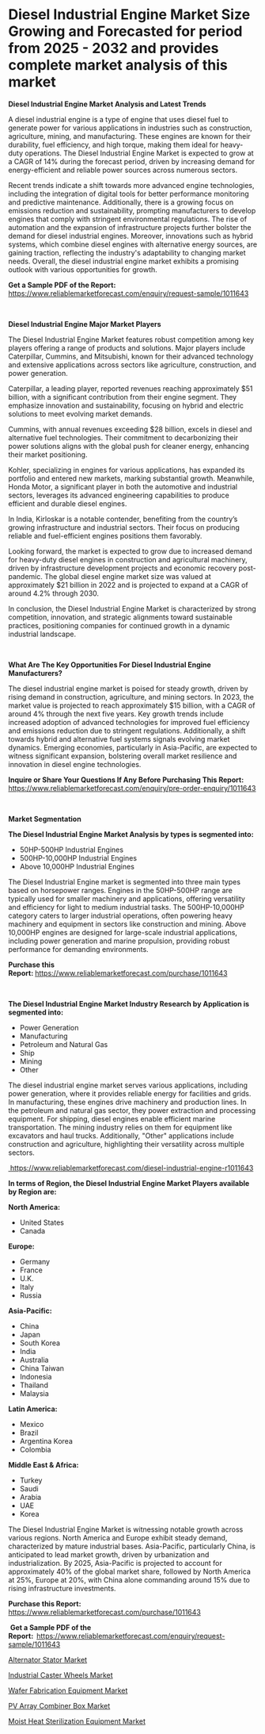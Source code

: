<p><h1>Diesel Industrial Engine Market Size Growing and Forecasted for period from 2025 - 2032 and provides complete market analysis of this market</h1></p><p><strong>Diesel Industrial Engine Market Analysis and Latest Trends</strong></p>
<p><p>A diesel industrial engine is a type of engine that uses diesel fuel to generate power for various applications in industries such as construction, agriculture, mining, and manufacturing. These engines are known for their durability, fuel efficiency, and high torque, making them ideal for heavy-duty operations. The Diesel Industrial Engine Market is expected to grow at a CAGR of 14% during the forecast period, driven by increasing demand for energy-efficient and reliable power sources across numerous sectors.</p><p>Recent trends indicate a shift towards more advanced engine technologies, including the integration of digital tools for better performance monitoring and predictive maintenance. Additionally, there is a growing focus on emissions reduction and sustainability, prompting manufacturers to develop engines that comply with stringent environmental regulations. The rise of automation and the expansion of infrastructure projects further bolster the demand for diesel industrial engines. Moreover, innovations such as hybrid systems, which combine diesel engines with alternative energy sources, are gaining traction, reflecting the industry's adaptability to changing market needs. Overall, the diesel industrial engine market exhibits a promising outlook with various opportunities for growth.</p></p>
<p><strong>Get a Sample PDF of the Report:&nbsp;</strong> <a href="https://www.reliablemarketforecast.com/enquiry/request-sample/1011643?utm_campaign=1110&utm_medium=2&utm_source=Github&utm_content=ia&utm_term=11042025&utm_id=diesel-industrial-engine">https://www.reliablemarketforecast.com/enquiry/request-sample/1011643</a></p>
<p>&nbsp;</p>
<p><strong>Diesel Industrial Engine Major Market Players</strong></p>
<p><p>The Diesel Industrial Engine Market features robust competition among key players offering a range of products and solutions. Major players include Caterpillar, Cummins, and Mitsubishi, known for their advanced technology and extensive applications across sectors like agriculture, construction, and power generation. </p><p>Caterpillar, a leading player, reported revenues reaching approximately $51 billion, with a significant contribution from their engine segment. They emphasize innovation and sustainability, focusing on hybrid and electric solutions to meet evolving market demands.</p><p>Cummins, with annual revenues exceeding $28 billion, excels in diesel and alternative fuel technologies. Their commitment to decarbonizing their power solutions aligns with the global push for cleaner energy, enhancing their market positioning.</p><p>Kohler, specializing in engines for various applications, has expanded its portfolio and entered new markets, marking substantial growth. Meanwhile, Honda Motor, a significant player in both the automotive and industrial sectors, leverages its advanced engineering capabilities to produce efficient and durable diesel engines.</p><p>In India, Kirloskar is a notable contender, benefiting from the country’s growing infrastructure and industrial sectors. Their focus on producing reliable and fuel-efficient engines positions them favorably.</p><p>Looking forward, the market is expected to grow due to increased demand for heavy-duty diesel engines in construction and agricultural machinery, driven by infrastructure development projects and economic recovery post-pandemic. The global diesel engine market size was valued at approximately $21 billion in 2022 and is projected to expand at a CAGR of around 4.2% through 2030.</p><p>In conclusion, the Diesel Industrial Engine Market is characterized by strong competition, innovation, and strategic alignments toward sustainable practices, positioning companies for continued growth in a dynamic industrial landscape.</p></p>
<p>&nbsp;</p>
<p><strong>What Are The Key Opportunities For Diesel Industrial Engine Manufacturers?</strong></p>
<p><p>The diesel industrial engine market is poised for steady growth, driven by rising demand in construction, agriculture, and mining sectors. In 2023, the market value is projected to reach approximately $15 billion, with a CAGR of around 4% through the next five years. Key growth trends include increased adoption of advanced technologies for improved fuel efficiency and emissions reduction due to stringent regulations. Additionally, a shift towards hybrid and alternative fuel systems signals evolving market dynamics. Emerging economies, particularly in Asia-Pacific, are expected to witness significant expansion, bolstering overall market resilience and innovation in diesel engine technologies.</p></p>
<p><strong>Inquire or Share Your Questions If Any Before Purchasing This Report:</strong> <a href="https://www.reliablemarketforecast.com/enquiry/pre-order-enquiry/1011643?utm_campaign=1110&utm_medium=2&utm_source=Github&utm_content=ia&utm_term=11042025&utm_id=diesel-industrial-engine">https://www.reliablemarketforecast.com/enquiry/pre-order-enquiry/1011643</a></p>
<p>&nbsp;</p>
<p><strong>Market Segmentation</strong></p>
<p><strong>The Diesel Industrial Engine Market Analysis by types is segmented into:</strong></p>
<p><ul><li>50HP-500HP Industrial Engines</li><li>500HP-10,000HP Industrial Engines</li><li>Above 10,000HP Industrial Engines</li></ul></p>
<p><p>The Diesel Industrial Engine market is segmented into three main types based on horsepower ranges. Engines in the 50HP-500HP range are typically used for smaller machinery and applications, offering versatility and efficiency for light to medium industrial tasks. The 500HP-10,000HP category caters to larger industrial operations, often powering heavy machinery and equipment in sectors like construction and mining. Above 10,000HP engines are designed for large-scale industrial applications, including power generation and marine propulsion, providing robust performance for demanding environments.</p></p>
<p><strong>Purchase this Report:&nbsp;</strong><a href="https://www.reliablemarketforecast.com/purchase/1011643?utm_campaign=1110&utm_medium=2&utm_source=Github&utm_content=ia&utm_term=11042025&utm_id=diesel-industrial-engine">https://www.reliablemarketforecast.com/purchase/1011643</a></p>
<p>&nbsp;</p>
<p><strong>The Diesel Industrial Engine Market Industry Research by Application is segmented into:</strong></p>
<p><ul><li>Power Generation</li><li>Manufacturing</li><li>Petroleum and Natural Gas</li><li>Ship</li><li>Mining</li><li>Other</li></ul></p>
<p><p>The diesel industrial engine market serves various applications, including power generation, where it provides reliable energy for facilities and grids. In manufacturing, these engines drive machinery and production lines. In the petroleum and natural gas sector, they power extraction and processing equipment. For shipping, diesel engines enable efficient marine transportation. The mining industry relies on them for equipment like excavators and haul trucks. Additionally, "Other" applications include construction and agriculture, highlighting their versatility across multiple sectors.</p></p>
<p><a href="https://www.reliablemarketforecast.com/diesel-industrial-engine-r1011643?utm_campaign=1110&utm_medium=2&utm_source=Github&utm_content=ia&utm_term=11042025&utm_id=diesel-industrial-engine">&nbsp;https://www.reliablemarketforecast.com/diesel-industrial-engine-r1011643</a></p>
<p><strong>In terms of Region, the Diesel Industrial Engine Market Players available by Region are:</strong></p>
<p>
    <p> <strong> North America: </strong>
        <ul>
            <li>United States</li>
            <li>Canada</li>
        </ul>
        </p> 
    <p> <strong> Europe: </strong>
        <ul>
            <li>Germany</li>
            <li>France</li>
            <li>U.K.</li>
            <li>Italy</li>
            <li>Russia</li>
        </ul>
        </p> 
    <p> <strong> Asia-Pacific: </strong>
        <ul>
            <li>China</li>
            <li>Japan</li>
            <li>South Korea</li>
            <li>India</li>
            <li>Australia</li>
            <li>China Taiwan</li>
            <li>Indonesia</li>
            <li>Thailand</li>
            <li>Malaysia</li>
        </ul>
        </p> 
    <p> <strong> Latin America: </strong>
        <ul>
            <li>Mexico</li>
            <li>Brazil</li>
            <li>Argentina Korea</li>
            <li>Colombia</li>
        </ul>
        </p> 
    <p> <strong> Middle East & Africa: </strong>
        <ul>
            <li>Turkey</li>
            <li>Saudi</li>
            <li>Arabia</li>
            <li>UAE</li>
            <li>Korea</li>
        </ul>
    </p>
    </p>
<p><p>The Diesel Industrial Engine Market is witnessing notable growth across various regions. North America and Europe exhibit steady demand, characterized by mature industrial bases. Asia-Pacific, particularly China, is anticipated to lead market growth, driven by urbanization and industrialization. By 2025, Asia-Pacific is projected to account for approximately 40% of the global market share, followed by North America at 25%, Europe at 20%, with China alone commanding around 15% due to rising infrastructure investments.</p></p>
<p><strong>Purchase this Report: </strong><a href="https://www.reliablemarketforecast.com/purchase/1011643?utm_campaign=1110&utm_medium=2&utm_source=Github&utm_content=ia&utm_term=11042025&utm_id=diesel-industrial-engine">https://www.reliablemarketforecast.com/purchase/1011643</a></p>
<p>&nbsp;<strong>Get a Sample PDF of the Report:&nbsp;&nbsp;</strong><a href="https://www.reliablemarketforecast.com/enquiry/request-sample/1011643?utm_campaign=1110&utm_medium=2&utm_source=Github&utm_content=ia&utm_term=11042025&utm_id=diesel-industrial-engine">https://www.reliablemarketforecast.com/enquiry/request-sample/1011643</a></p>
<p><strong></strong></p>
<p><p><a href="https://github.com/abdhsheila7/Market-Research-Report-List-1/blob/main/alternator-stator-market.md?utm_campaign=1110&utm_medium=2&utm_source=Github&utm_content=ia&utm_term=11042025&utm_id=diesel-industrial-engine">Alternator Stator Market</a></p><p><a href="https://github.com/ubavicachida/Market-Research-Report-List-1/blob/main/industrial-caster-wheels-market.md?utm_campaign=1110&utm_medium=2&utm_source=Github&utm_content=ia&utm_term=11042025&utm_id=diesel-industrial-engine">Industrial Caster Wheels Market</a></p><p><a href="https://github.com/dringmurza6r/Market-Research-Report-List-1/blob/main/wafer-fabrication-equipment-market.md?utm_campaign=1110&utm_medium=2&utm_source=Github&utm_content=ia&utm_term=11042025&utm_id=diesel-industrial-engine">Wafer Fabrication Equipment Market</a></p><p><a href="https://github.com/vaduzunny/Market-Research-Report-List-1/blob/main/pv-array-combiner-box-market.md?utm_campaign=1110&utm_medium=2&utm_source=Github&utm_content=ia&utm_term=11042025&utm_id=diesel-industrial-engine">PV Array Combiner Box Market</a></p><p><a href="https://github.com/gasikcalbos8/Market-Research-Report-List-1/blob/main/moist-heat-sterilization-equipment-market.md?utm_campaign=1110&utm_medium=2&utm_source=Github&utm_content=ia&utm_term=11042025&utm_id=diesel-industrial-engine">Moist Heat Sterilization Equipment Market</a></p></p>